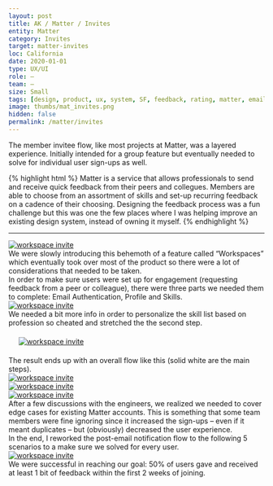 ```yaml
---
layout: post
title: AK / Matter / Invites
entity: Matter
category: Invites
target: matter-invites
loc: California
date: 2020-01-01
type: UX/UI
role: –
team: –
size: Small
tags: [design, product, ux, system, SF, feedback, rating, matter, email, invites]
image: thumbs/mat_invites.png
hidden: false
permalink: /matter/invites
---
```


<div class="bg_color_none">
<div class="large_words">
The member invitee flow, like most projects at Matter, was a layered experience. Initially intended for a group feature but eventually needed to solve for individual user sign-ups as well.
</div>
</div>


{% highlight html %}
Matter is a service that allows professionals to send and receive quick feedback from their peers and collegues. Members are able to choose from an assortment of skills and set-up recurring feedback on a cadence of their choosing. Designing the feedback process was a fun challenge but this was one the few places where I was helping improve an existing design system, instead of owning it myself.
{% endhighlight %}

---



<div class="image_container_invite">
	<a href="{{site.baseurl}}/images/projects/matter_invites/000.png" target="_blank">
	<img src="{{site.baseurl}}/images/projects/matter_invites/000.png" alt="workspace invite"></a>
</div>

<div class="app_divider_8"></div>

<div class="create_container_a1">
	<div class="nav_subhead">
		We were slowly introducing this behemoth of a feature called “Workspaces” which eventually took over most of the product so there were a lot of considerations that needed to be taken. 
	</div>
</div>

<div class="create_container_a1">
	<div class="nav_subhead">
		In order to make sure users were set up for engagement (requesting feedback from a peer or colleague), there were three parts we needed them to complete: Email Authentication, Profile and Skills.
	</div>
</div>

<div class="app_divider_8"></div>

<div class="image_container_invite">
	<a href="{{site.baseurl}}/images/projects/matter_invites/001.png" target="_blank">
	<img src="{{site.baseurl}}/images/projects/matter_invites/001.png" alt="workspace invite"></a>
</div>

<div class="app_divider_8"></div>

<div class="create_container_a1">
	<div class="nav_subhead">
		We needed a bit more info in order to personalize the skill list based on profession so cheated and stretched the the second step.
	</div>
</div>

<div class="app_divider_8"></div>

<div class="image_container_invite" style="background-image: none; padding: 20px">
	<a href="{{site.baseurl}}/images/projects/matter_invites/002.png" target="_blank">
	<img src="{{site.baseurl}}/images/projects/matter_invites/002.png" alt="workspace invite"></a>
</div>



<div class="app_divider_8"></div>


<div class="create_container_a1">
	<div class="nav_subhead">
		The result ends up with an overall flow like this (solid white are the main steps).
	</div>
</div>

<div class="app_divider_8"></div>

<div class="image_container_invite">
	<a href="{{site.baseurl}}/images/projects/matter_invites/003.png" target="_blank">
	<img src="{{site.baseurl}}/images/projects/matter_invites/003.png" alt="workspace invite"></a>
</div>

<div class="app_divider_8"></div>

<div class="image_container_invite">
	<a href="{{site.baseurl}}/images/projects/matter_invites/004.png" target="_blank">
	<img src="{{site.baseurl}}/images/projects/matter_invites/004.png" alt="workspace invite"></a>
</div>

<div class="app_divider_8"></div>

<div class="image_container_invite">
	<a href="{{site.baseurl}}/images/projects/matter_invites/006.png" target="_blank">
	<img src="{{site.baseurl}}/images/projects/matter_invites/006.png" alt="workspace invite"></a>
</div>

<div class="app_divider_8"></div>

<div class="create_container_a1">
	<div class="nav_subhead">
		After a few discussions with the engineers, we realized we needed to cover edge cases for existing Matter accounts. This is something that some team members were fine ignoring since it increased the sign-ups – even if it meant duplicates – but (obviously) decreased the user experience. 
	</div>
</div>

<div class="create_container_a1">
	<div class="nav_subhead">
		In the end, I reworked the post-email notification flow to the following 5 scenarios to a make sure we solved for every user.
	</div>
</div>

<div class="app_divider_8"></div>

<div class="image_container_invite">
	<a href="{{site.baseurl}}/images/projects/matter_invites/005.png" target="_blank">
	<img src="{{site.baseurl}}/images/projects/matter_invites/005.png" alt="workspace invite"></a>
</div>

<div class="app_divider_8"></div>

<div class="create_container_a1">
	<div class="nav_header">
		We were successful in reaching our goal: 50% of users gave and received at least 1 bit of feedback within the first 2 weeks of joining. 
	</div>
</div>
<div class="app_divider_8"></div>

